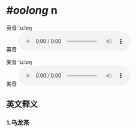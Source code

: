 # ***\#oolong*** n
英音 'uːlɒŋ  
英音
<audio src="./media/oolong1_AAC.aac" controls="controls"></audio>

美音 'uːlɒŋ  
美音
<audio src="./media/oolong2_AAC.aac" controls="controls"></audio>



  

英文释义
---
### 1.**乌龙茶**  



